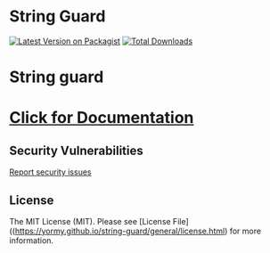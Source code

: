 # String Guard

[![Latest Version on Packagist](https://img.shields.io/packagist/v/yormy/string-guard.svg?style=flat-square)](https://packagist.org/packages/yormy/string-guard)
[![Total Downloads](https://img.shields.io/packagist/dt/yormy/string-guardsvg?style=flat-square)](https://packagist.org/packages/yormy/string-guard)

# String guard

# [Click for Documentation](https://yormy.github.io/string-guard/)

## Security Vulnerabilities
[Report security issues](https://yormy.github.io/string-guard/general/report_security.html)

## License

The MIT License (MIT). Please see [License File]((https://yormy.github.io/string-guard/general/license.html) for more information.
